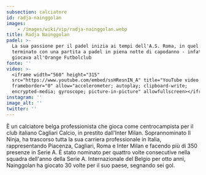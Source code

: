 ```yaml
---
subsection: calciatore
id: radja-nainggolan
images: 
    - /images/wiki/vip/radja-nainggolan.webp
title: Radja Nainggolan
padel: >-
  La sua passione per il padel inizia ai tempi dell'A.S. Roma, in quel periodo -
  terminato con una partita a padel in piena notte di capodanno - infatti
  giocava all'Orange Futbolclub
fonte: ''
video: >-
  <iframe width="560" height="315"
  src="https://www.youtube.com/embed/ssHResnIN_A" title="YouTube video player"
  frameborder="0" allow="accelerometer; autoplay; clipboard-write;
  encrypted-media; gyroscope; picture-in-picture" allowfullscreen></iframe>
instagram: ''
image_alt: ''
twitter: ''
---
```

È un calciatore belga professionista che gioca come centrocampista per il club italiano Cagliari Calcio, in prestito dall'Inter Milan. Soprannominato Il Ninja, ha trascorso tutta la sua carriera professionale in Italia, rappresentando Piacenza, Cagliari, Roma e Inter Milan e facendo più di 350 presenze in Serie A. È stato nominato per quattro volte consecutive nella squadra dell'anno della Serie A. Internazionale del Belgio per otto anni, Nainggolan ha giocato 30 volte per il suo paese, segnando sei gol.